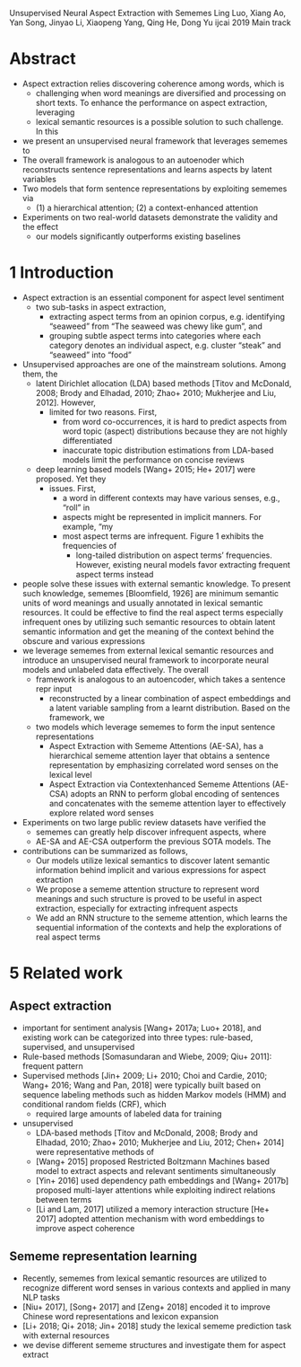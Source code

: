 Unsupervised Neural Aspect Extraction with Sememes
Ling Luo, Xiang Ao, Yan Song, Jinyao Li, Xiaopeng Yang, Qing He, Dong Yu
ijcai 2019 Main track

# Abstract

* Aspect extraction relies discovering coherence among words, which is
  * challenging when word meanings are diversified and processing on short
    texts.  To enhance the performance on aspect extraction, leveraging
  * lexical semantic resources is a possible solution to such challenge. In this
* we present an unsupervised neural framework that leverages sememes to
* The overall framework is analogous to an autoenoder which reconstructs
  sentence representations and learns aspects by latent variables
* Two models that form sentence representations by exploiting sememes via
  * (1) a hierarchical attention; (2) a context-enhanced attention
* Experiments on two real-world datasets demonstrate the validity and the effect
  * our models significantly outperforms existing baselines

# 1 Introduction

* Aspect extraction is an essential component for aspect level sentiment
  * two sub-tasks in aspect extraction,
    * extracting aspect terms from an opinion corpus, e.g. identifying “seaweed”
      from “The seaweed was chewy like gum”, and
    * grouping subtle aspect terms into categories where each category denotes
      an individual aspect, e.g. cluster “steak” and “seaweed” into “food”
* Unsupervised approaches are one of the mainstream solutions. Among them, the
  * latent Dirichlet allocation (LDA) based methods [Titov and McDonald, 2008;
    Brody and Elhadad, 2010; Zhao+ 2010; Mukherjee and Liu, 2012].  However,
    * limited for two reasons. First,
      * from word co-occurrences, it is hard to predict aspects from word topic
        (aspect) distributions because they are not highly differentiated
      * inaccurate topic distribution estimations from LDA-based models limit
        the performance on concise reviews
  * deep learning based models [Wang+ 2015; He+ 2017] were proposed. Yet they
    * issues. First,
      * a word in different contexts may have various senses, e.g., “roll” in
      * aspects might be represented in implicit manners. For example, “my
      * most aspect terms are infrequent.  Figure 1 exhibits the frequencies of
        * long-tailed distribution on aspect terms’ frequencies. However,
          existing neural models favor extracting frequent aspect terms instead
* people solve these issues with external semantic knowledge. To present such
  knowledge, sememes [Bloomfield, 1926] are minimum semantic units of word
  meanings and usually annotated in lexical semantic resources. It could be
  effective to find the real aspect terms especially infrequent ones by
  utilizing such semantic resources to obtain latent semantic information and
  get the meaning of the context behind the obscure and various expressions
* we leverage sememes from external lexical semantic resources and introduce an
  unsupervised neural framework to incorporate neural models and unlabeled data
  effectively. The overall
  * framework is analogous to an autoencoder, which takes a sentence repr input
    * reconstructed by a linear combination of aspect embeddings and a latent
      variable sampling from a learnt distribution.  Based on the framework, we
  * two models which leverage sememes to form the input sentence representations
    * Aspect Extraction with Sememe Attentions (AE-SA), has a hierarchical
      sememe attention layer that obtains a sentence representation by
      emphasizing correlated word senses on the lexical level
    * Aspect Extraction via Contextenhanced Sememe Attentions (AE-CSA) adopts an
      RNN to perform global encoding of sentences and concatenates with the
      sememe attention layer to effectively explore related word senses
* Experiments on two large public review datasets have verified the
  * sememes can greatly help discover infrequent aspects, where
  * AE-SA and AE-CSA outperform the previous SOTA models. The
* contributions can be summarized as follows,
  * Our models utilize lexical semantics to discover latent semantic information
    behind implicit and various expressions for aspect extraction
  * We propose a sememe attention structure to represent word meanings and such
    structure is proved to be useful in aspect extraction, especially for
    extracting infrequent aspects
  * We add an RNN structure to the sememe attention, which learns the sequential
    information of the contexts and help the explorations of real aspect terms

# 5 Related work

## Aspect extraction

* important for sentiment analysis [Wang+ 2017a; Luo+ 2018], and existing work
  can be categorized into three types: rule-based, supervised, and unsupervised
* Rule-based methods [Somasundaran and Wiebe, 2009; Qiu+ 2011]: frequent pattern
* Supervised methods [Jin+ 2009; Li+ 2010; Choi and Cardie, 2010; Wang+ 2016;
  Wang and Pan, 2018] were typically built based on sequence labeling methods
  such as hidden Markov models (HMM) and conditional random fields (CRF), which
  * required large amounts of labeled data for training
* unsupervised
  * LDA-based methods [Titov and McDonald, 2008; Brody and Elhadad, 2010; Zhao+
    2010; Mukherjee and Liu, 2012; Chen+ 2014] were representative methods of
  * [Wang+ 2015] proposed Restricted Boltzmann Machines based model to extract
    aspects and relevant sentiments simultaneously
  * [Yin+ 2016] used dependency path embeddings and [Wang+ 2017b] proposed
    multi-layer attentions while exploiting indirect relations between terms
  * [Li and Lam, 2017] utilized a memory interaction structure [He+ 2017]
    adopted attention mechanism with word embeddings to improve aspect coherence

## Sememe representation learning

* Recently, sememes from lexical semantic resources are utilized to recognize
  different word senses in various contexts and applied in many NLP tasks
* [Niu+ 2017], [Song+ 2017] and [Zeng+ 2018] encoded it to improve Chinese word
  representations and lexicon expansion
* [Li+ 2018; Qi+ 2018; Jin+ 2018] study the lexical sememe prediction task with
  external resources
* we devise different sememe structures and investigate them for aspect extract
